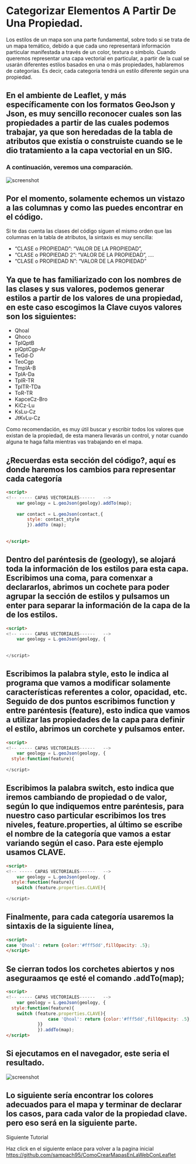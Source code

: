 # Categorizar Elementos A Partir De Una Propiedad.
Los estilos de un mapa son una parte fundamental, sobre todo si se trata de un mapa temático, debido a que cada uno representará información particular manifestada a través de un color, textura o símbolo. Cuando queremos representar una capa vectorial en particular, a partir de la cual se usarán diferentes estilos basados en una o más propiedades, hablaremos de categorías. Es decir, cada categoría tendrá un estilo diferente según una propiedad.
## En el ambiente de Leaflet, y más específicamente con los formatos GeoJson y Json, es muy sencillo reconocer cuales son las propiedades a partir de las cuales podemos trabajar, ya que son heredadas de la tabla de atributos que existía o construiste cuando se le dio tratamiento a la capa vectorial en un SIG.
### A continuación, veremos una comparación.
![screenshot](https://raw.githubusercontent.com/sampach95/CategorizarElementosAPartirDeUnaPropiedad./master/img/Imagen1.png )
## Por el momento, solamente echemos un vistazo a las columnas y como las puedes encontrar en el código.
Si te das cuenta las clases del código siguen el mismo orden que las columnas en la tabla de atributos, la sintaxis es muy sencilla:
- “CLASE o PROPIEDAD”: “VALOR DE LA PROPIEDAD”,
- “CLASE o PROPIEDAD 2”: “VALOR DE LA PROPIEDAD”, ….
- “CLASE o PROPIEDAD N”: “VALOR DE LA PROPIEDAD”
## Ya que te has familiarizado con los nombres de las clases y sus valores, podemos generar estilos a partir de los valores de una propiedad, en este caso escogimos la Clave cuyos valores son los siguientes:
- Qhoal
- Qhoco
- TplQptB
- plQptCgp-Ar
- TeGd-D
- TeoCgp
- TmplA-B
- TplA-Da
- TplR-TR
- TplTR-TDa
- ToR-TR
- KapceCz-Bro
- KiCz-Lu
- KsLu-Cz
- JtKvLu-Cz


Como recomendación, es muy útil buscar y escribir todos los valores que existan de la propiedad, de esta manera llevarás un control, y notar cuando alguna te haga falta mientras vas trabajando en el mapa. 

## ¿Recuerdas esta sección del código?, aquí es donde haremos los cambios para representar cada categoría
``` html
<script>
<!-- ----- CAPAS VECTORIALES------	 -->
	var geology = L.geoJson(geology).addTo(map);
	
	var contact = L.geoJson(contact,{
		style: contact_style
		}).addTo (map);
  
  
</script>
```



## Dentro del paréntesis de (geology), se alojará toda la información de los estilos para esta capa. Escribimos una coma, para comenxar a declararlos, abrimos un cochete para poder agrupar la sección de estilos y pulsamos un enter para separar la información de la capa de la de los estilos.

``` html
<script>
<!-- ----- CAPAS VECTORIALES------	 -->
	var geology = L.geoJson(geology, {
  
  
</script>
```

## Escribimos la palabra style, esto le indica al programa que vamos a modificar solamente características referentes a color, opacidad, etc. Seguido de dos puntos escribimos function y entre paréntesis (feature), esto indica que vamos a utilizar las propiedades de la capa para definir el estilo, abrimos un corchete y pulsamos enter.

``` html
<script>
<!-- ----- CAPAS VECTORIALES------	 -->
	var geology = L.geoJson(geology, {
  style:function(feature){
  
</script>
```
## Escribimos la palabra switch, esto indica que iremos cambiando de propiedad o de valor, según lo que indiquemos entre paréntesis, para nuestro caso particular escribimos los tres niveles, feature.properties, al último se escribe el nombre de la categoría que vamos a estar variando según el caso. Para este ejemplo usamos CLAVE.

``` html
<script>
<!-- ----- CAPAS VECTORIALES------	 -->
	var geology = L.geoJson(geology, {
  style:function(feature){
    switch (feature.properties.CLAVE){
  
</script>
```

## Finalmente, para cada categoría usaremos la sintaxis de la siguiente línea, 
``` html
<script>
case 'Qhoal': return {color:'#fff5dd',fillOpacity: .5};
</script>
```
## Se cierran todos los corchetes abiertos y nos aseguraamos qe esté el comando .addTo(map);

``` html
<script>
<!-- ----- CAPAS VECTORIALES------	 -->
	var geology = L.geoJson(geology, {
  style:function(feature){
    switch (feature.properties.CLAVE){
				case 'Qhoal': return {color:'#fff5dd',fillOpacity: .5};
			}}
			}).addTo(map);
</script>
```
## Si ejecutamos en el navegador, este seria el resultado.
![screenshot](https://raw.githubusercontent.com/sampach95/CategorizarElementosAPartirDeUnaPropiedad./master/img/Imagen2.png )

## Lo siguiente sería encontrar los colores adecuados para el mapa y terminar de declarar los casos, para cada valor de la propiedad clave.  pero eso será en la siguiente parte. 

Siguiente Tutorial

Haz click en el siguiente enlace para volver a la pagina inicial https://github.com/sampach95/ComoCrearMapasEnLaWebConLeaflet


